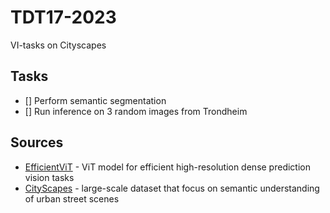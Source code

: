 # TDT17-2023
VI-tasks on Cityscapes

## Tasks
 - [] Perform semantic segmentation
 - [] Run inference on 3 random images from Trondheim



## Sources
 - [EfficientViT](https://github.com/mit-han-lab/efficientvit/tree/master) - ViT model for efficient high-resolution dense prediction vision tasks
 - [CityScapes](https://www.cityscapes-dataset.com/) - large-scale dataset that focus on semantic understanding of urban street scenes